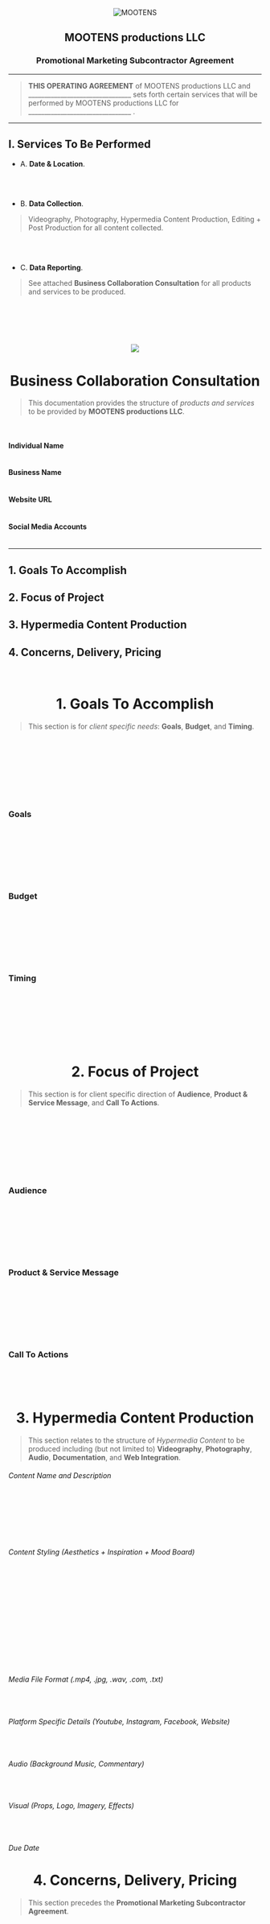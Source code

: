 <center>

![MOOTENS](https://s3-us-west-2.amazonaws.com/s.cdpn.io/2971879/Optimized%20MOOTENS%20productions%20LLC%20svg.svg)

## MOOTENS productions LLC

### Promotional Marketing Subcontractor Agreement



</center>

---

> **THIS OPERATING AGREEMENT** of MOOTENS productions LLC and ________________________________ sets forth certain services that will be performed by MOOTENS productions LLC for ________________________________ .

---

## I. Services To Be Performed

*   A. **Date & Location**.

<br><br>

*   B. **Data Collection**.

>Videography, Photography, Hypermedia Content Production, Editing + Post Production for all content collected.

<br><br>

*   C. **Data Reporting**.

> See attached **Business Collaboration Consultation** for all products and services to be produced.

<br><br>
---

<p style="page-break-before: always">


<center>
<img src="https://s3-us-west-2.amazonaws.com/s.cdpn.io/2971879/Optimized%20MOOTENS%20productions%20LLC%20svg.svg">

# Business Collaboration Consultation

</center>
 

> This documentation provides the structure of *products and services* to be provided by **MOOTENS productions LLC**.
 
<br>

#### Individual Name <br><br>

#### Business Name <br><br>

#### Website URL <br><br>
#### Social Media Accounts <br><br>


---

## 1. Goals To Accomplish
## 2. Focus of Project
## 3. Hypermedia Content Production
## 4. Concerns, Delivery, Pricing

<br>
<p style="page-break-before: always">

<center>

# 1. Goals To Accomplish

</center>

> This section is for *client specific needs*: **Goals**, **Budget**, and **Timing**. 

<br><br><br><br><br><br><br>

### Goals <br><br><br><br><br><br><br>

### Budget <br><br><br><br><br><br><br>

### Timing <br><br><br><br><br><br><br>

<p style="page-break-before: always">

<center>

# 2. Focus of Project

</center>

> This section is for client specific direction of **Audience**, **Product & Service Message**, and **Call To Actions**.

<br><br><br><br><br><br><br>

### Audience <br><br><br><br><br><br><br>

### Product & Service Message <br><br><br><br><br><br><br>

### Call To Actions <br><br><br><br>

<p style="page-break-before: always">

<center>

# 3. Hypermedia Content Production

</center>

> This section relates to the structure of *Hypermedia Content* to be produced including (but not limited to) **Videography**, **Photography**, **Audio**, **Documentation**, and **Web Integration**.


###### Content Name and Description <br><br><br><br><br><br><br>


###### Content Styling (Aesthetics + Inspiration + Mood Board) <br><br><br><br><br><br><br><br><br><br><br><br><br>
###### Media File Format (.mp4, .jpg, .wav, .com, .txt) <br><br><br>
###### Platform Specific Details (Youtube, Instagram, Facebook, Website) <br><br><br>

###### Audio (Background Music, Commentary) <br><br><br>
###### Visual (Props, Logo, Imagery, Effects) <br><br><br>
###### Due Date 

<p style="page-break-before: always">


<center>

# 4. Concerns, Delivery, Pricing

</center>

> This section precedes the **Promotional Marketing Subcontractor Agreement**.

<br><br><br><br><br><br><br>

### Concerns <br><br><br><br><br><br><br>

### Delivery <br><br><br><br><br><br><br>

### Pricing <br><br><br><br>


<center>
<img src="https://s3-us-west-2.amazonaws.com/s.cdpn.io/2971879/Optimized%20MOOTENS%20productions%20LLC%20svg.svg">

</center>


<p style="page-break-before: always">


## II. Monetary Compensation

*   A. **$__________**. 

> **Within 7 days of event.** 


<br><br>
*   B. **$__________**.

> **When project is completed.**

> Project is complete when all requirements on the **Business Collaboration Consultation** are met.

---




## III. Agree and Sign


> By signing below the parties agree to be bound by the terms and conditions set out above.

<br>

Signature:
> _______________ 

<br>

Name:

> _______________ 
<br>

Date:
> _______________ 
<br>

> George Perez, President
Tracie Dang-Perez, CEO  
MOOTENS productions LLC  

Date: _______________  

<center>

![MOOTENS](https://s3-us-west-2.amazonaws.com/s.cdpn.io/2971879/Optimized%20MOOTENS%20productions%20LLC%20svg.svg)

</center>
